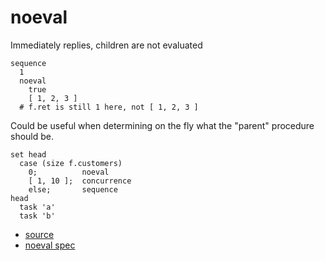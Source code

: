 
# noeval

Immediately replies, children are not evaluated

```
sequence
  1
  noeval
    true
    [ 1, 2, 3 ]
  # f.ret is still 1 here, not [ 1, 2, 3 ]
```

Could be useful when determining on the fly what the "parent"
procedure should be.
```
set head
  case (size f.customers)
    0;          noeval
    [ 1, 10 ];  concurrence
    else;       sequence
head
  task 'a'
  task 'b'
```


* [source](https://github.com/floraison/flor/tree/master/lib/flor/pcore/noeval.rb)
* [noeval spec](https://github.com/floraison/flor/tree/master/spec/pcore/noeval_spec.rb)

